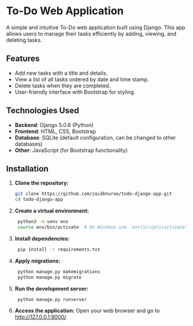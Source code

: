 # To-Do Web Application

A simple and intuitive To-Do web application built using Django. This app allows users to manage their tasks efficiently by adding, viewing, and deleting tasks.

## Features

- Add new tasks with a title and details.
- View a list of all tasks ordered by date and time stamp.
- Delete tasks when they are completed.
- User-friendly interface with Bootstrap for styling.

## Technologies Used

- **Backend**: Django 5.0.6 (Python)
- **Frontend**: HTML, CSS, Bootstrap 
- **Database**: SQLite (default configuration, can be changed to other databases)
- **Other**: JavaScript (for Bootstrap functionality)

## Installation

1. **Clone the repository:**
   ```bash
   git clone https://github.com/zaidkhuroo/todo-django-app.git
   cd todo-django-app
   
2. **Create a virtual environment:**
   ```bash
    python3 -m venv env
    source env/bin/activate  # On Windows use `env\Scripts\activate`

3. **Install dependencies:**
   ```bash
    pip install -r requirements.txt

4. **Apply migrations:**
   ```bash
    python manage.py makemigrations
    python manage.py migrate

5. **Run the development server:**
   ```bash
    python manage.py runserver

6. **Access the application:**
Open your web browser and go to http://127.0.0.1:8000/.
